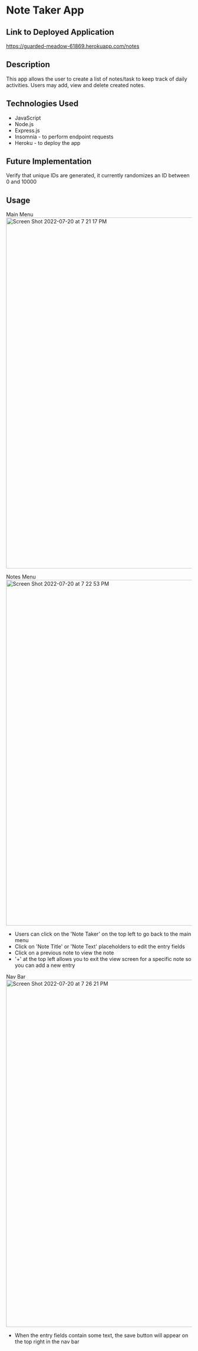 # Note Taker App

## Link to Deployed Application
https://guarded-meadow-61869.herokuapp.com/notes

## Description
This app allows the user to create a list of notes/task to keep track of daily activities. Users may add, view and delete created notes.

## Technologies Used
- JavaScript
- Node.js
- Express.js
- Insomnia - to perform endpoint requests
- Heroku - to deploy the app

## Future Implementation
Verify that unique IDs are generated, it currently randomizes an ID between 0 and 10000

## Usage 

Main Menu
<img width="953" alt="Screen Shot 2022-07-20 at 7 21 17 PM" src="https://user-images.githubusercontent.com/101683611/180098982-b9eb639e-fe86-4167-bbb5-0c5e789645fa.png">

Notes Menu
<img width="939" alt="Screen Shot 2022-07-20 at 7 22 53 PM" src="https://user-images.githubusercontent.com/101683611/180099043-5469f968-1563-48a6-b121-7ce5893954d2.png">
- Users can click on the 'Note Taker' on the top left to go back to the main menu
- Click on 'Note Title' or 'Note Text' placeholders to edit the entry fields
- Click on a previous note to view the note
- '+' at the top left allows you to exit the view screen for a specific note so you can add a new entry

Nav Bar
<img width="943" alt="Screen Shot 2022-07-20 at 7 26 21 PM" src="https://user-images.githubusercontent.com/101683611/180099391-0c1e04fd-9050-44e1-9655-3facdeae1043.png">
- When the entry fields contain some text, the save button will appear on the top right in the nav bar


